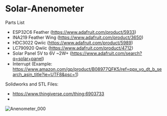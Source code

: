 # Solar-Anenometer

  Parts List
  + ESP32C6 Feather (https://www.adafruit.com/product/5933)
  + INA219 Feather Wing (https://www.adafruit.com/product/3650)
  + HDC3022 Qwiic (https://www.adafruit.com/product/5989)
  + LC790920 Qwiic (https://www.adafruit.com/product/4712)
  + Solar Panel 5V to 6V ~2W+ (https://www.adafruit.com/search?q=solar+panel)
  + Interrupt (Example: https://www.amazon.com/gp/product/B08977QFK5/ref=ppx_yo_dt_b_search_asin_title?ie=UTF8&psc=1)

  Solidworks and STL Files:
  + https://www.thingiverse.com/thing:6903733
  + 
  
  
![Anenometer_000](https://github.com/user-attachments/assets/3bea755a-9ad4-4d2d-b007-a30e10b37d7f)
